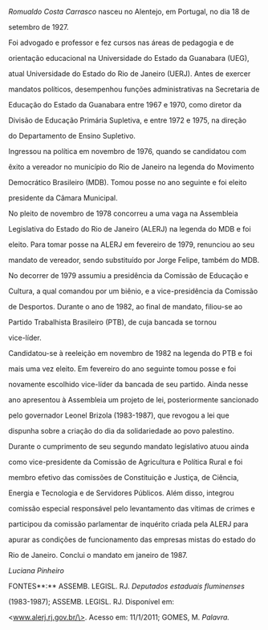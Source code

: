

*Romualdo Costa Carrasco* nasceu no Alentejo, em Portugal, no dia 18 de

setembro de 1927.



Foi advogado e professor e fez cursos nas áreas de pedagogia e de

orientação educacional na Universidade do Estado da Guanabara (UEG),

atual Universidade do Estado do Rio de Janeiro (UERJ). Antes de exercer

mandatos políticos, desempenhou funções administrativas na Secretaria de

Educação do Estado da Guanabara entre 1967 e 1970, como diretor da

Divisão de Educação Primária Supletiva, e entre 1972 e 1975, na direção

do Departamento de Ensino Supletivo.



Ingressou na política em novembro de 1976, quando se candidatou com

êxito a vereador no município do Rio de Janeiro na legenda do Movimento

Democrático Brasileiro (MDB). Tomou posse no ano seguinte e foi eleito

presidente da Câmara Municipal.



No pleito de novembro de 1978 concorreu a uma vaga na Assembleia

Legislativa do Estado do Rio de Janeiro (ALERJ) na legenda do MDB e foi

eleito. Para tomar posse na ALERJ em fevereiro de 1979, renunciou ao seu

mandato de vereador, sendo substituído por Jorge Felipe, também do MDB.

No decorrer de 1979 assumiu a presidência da Comissão de Educação e

Cultura, a qual comandou por um biênio, e a vice-presidência da Comissão

de Desportos. Durante o ano de 1982, ao final de mandato, filiou-se ao

Partido Trabalhista Brasileiro (PTB), de cuja bancada se tornou

vice-líder.



Candidatou-se à reeleição em novembro de 1982 na legenda do PTB e foi

mais uma vez eleito. Em fevereiro do ano seguinte tomou posse e foi

novamente escolhido vice-líder da bancada de seu partido. Ainda nesse

ano apresentou à Assembleia um projeto de lei, posteriormente sancionado

pelo governador Leonel Brizola (1983-1987), que revogou a lei que

dispunha sobre a criação do dia da solidariedade ao povo palestino.



Durante o cumprimento de seu segundo mandato legislativo atuou ainda

como vice-presidente da Comissão de Agricultura e Política Rural e foi

membro efetivo das comissões de Constituição e Justiça, de Ciência,

Energia e Tecnologia e de Servidores Públicos. Além disso, integrou

comissão especial responsável pelo levantamento das vítimas de crimes e

participou da comissão parlamentar de inquérito criada pela ALERJ para

apurar as condições de funcionamento das empresas mistas do estado do

Rio de Janeiro. Conclui o mandato em janeiro de 1987.



*Luciana Pinheiro*



FONTES**:** ASSEMB. LEGISL. RJ. *Deputados estaduais fluminenses*

(1983-1987); ASSEMB. LEGISL. RJ. Disponível em:

\<www.alerj.rj.gov.br/\>. Acesso em: 11/1/2011; GOMES, M. *Palavra.*

